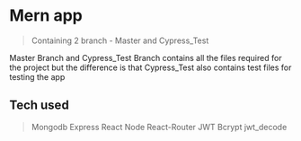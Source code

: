 # Mern app 
> Containing 2 branch - Master and Cypress_Test

<p>Master Branch and Cypress_Test Branch contains all the files required for the project but the difference is that Cypress_Test also contains test files for testing the app</p>

## Tech used
> Mongodb
> Express
> React
> Node
> React-Router
> JWT
> Bcrypt
> jwt_decode